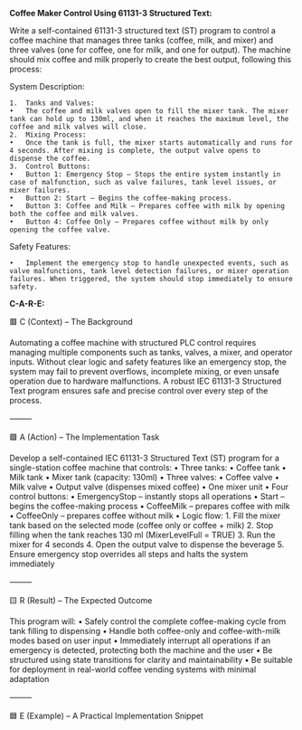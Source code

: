 **Coffee Maker Control Using 61131-3 Structured Text:**

Write a self-contained 61131-3 structured text (ST) program to control a coffee machine that manages three tanks (coffee, milk, and mixer) and three valves (one for coffee, one for milk, and one for output). The machine should mix coffee and milk properly to create the best output, following this process:

System Description:

	1.	Tanks and Valves:
	•	The coffee and milk valves open to fill the mixer tank. The mixer tank can hold up to 130ml, and when it reaches the maximum level, the coffee and milk valves will close.
	2.	Mixing Process:
	•	Once the tank is full, the mixer starts automatically and runs for 4 seconds. After mixing is complete, the output valve opens to dispense the coffee.
	3.	Control Buttons:
	•	Button 1: Emergency Stop — Stops the entire system instantly in case of malfunction, such as valve failures, tank level issues, or mixer failures.
	•	Button 2: Start — Begins the coffee-making process.
	•	Button 3: Coffee and Milk — Prepares coffee with milk by opening both the coffee and milk valves.
	•	Button 4: Coffee Only — Prepares coffee without milk by only opening the coffee valve.

Safety Features:

	•	Implement the emergency stop to handle unexpected events, such as valve malfunctions, tank level detection failures, or mixer operation failures. When triggered, the system should stop immediately to ensure safety.

**C-A-R-E:**

🟥 C (Context) – The Background

Automating a coffee machine with structured PLC control requires managing multiple components such as tanks, valves, a mixer, and operator inputs. Without clear logic and safety features like an emergency stop, the system may fail to prevent overflows, incomplete mixing, or even unsafe operation due to hardware malfunctions. A robust IEC 61131-3 Structured Text program ensures safe and precise control over every step of the process.

⸻

🟩 A (Action) – The Implementation Task

Develop a self-contained IEC 61131-3 Structured Text (ST) program for a single-station coffee machine that controls:
	•	Three tanks:
	•	Coffee tank
	•	Milk tank
	•	Mixer tank (capacity: 130ml)
	•	Three valves:
	•	Coffee valve
	•	Milk valve
	•	Output valve (dispenses mixed coffee)
	•	One mixer unit
	•	Four control buttons:
	•	EmergencyStop – instantly stops all operations
	•	Start – begins the coffee-making process
	•	CoffeeMilk – prepares coffee with milk
	•	CoffeeOnly – prepares coffee without milk
	•	Logic flow:
	1.	Fill the mixer tank based on the selected mode (coffee only or coffee + milk)
	2.	Stop filling when the tank reaches 130 ml (MixerLevelFull = TRUE)
	3.	Run the mixer for 4 seconds
	4.	Open the output valve to dispense the beverage
	5.	Ensure emergency stop overrides all steps and halts the system immediately

⸻

🟨 R (Result) – The Expected Outcome

This program will:
	•	Safely control the complete coffee-making cycle from tank filling to dispensing
	•	Handle both coffee-only and coffee-with-milk modes based on user input
	•	Immediately interrupt all operations if an emergency is detected, protecting both the machine and the user
	•	Be structured using state transitions for clarity and maintainability
	•	Be suitable for deployment in real-world coffee vending systems with minimal adaptation

⸻

🟦 E (Example) – A Practical Implementation Snippet
